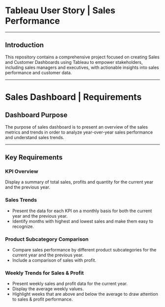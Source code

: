 # **Tableau User Story | Sales Performance**
---
## **Introduction**
<p>This repository contains a comprehensive project focused on creating Sales and Customer Dashboards using Tableau to empower stakeholders, including sales managers and executives, with actionable insights into sales performance and customer data.<p/>

---
# **Sales Dashboard | Requirements**
## **Dashboard Purpose**
<p>The purpose of sales dashboard is to present an overview of the sales metrics and trends in order to analyze year-over-year sales performance and understand sales trends.<p/>

---
## **Key Requirements**
### **KPI Overview**
<p>Display a summary of total sales, profits and quantity for the current year and the previous year.<p/>

### **Sales Trends**
 - Present the data for each KPI on a monthly basis for both the current year and the previous year.
 - Identify months with highest and lowest sales and make them easy to recognize.

### **Product Subcategory Comparison**
 - Compare sales performance by different product subcategories for the current year and the previous year.
 - Include a comparison of sales with profit.

### **Weekly Trends for Sales & Profit**

 - Present weekly sales and profit data for the current year.
 - Display the average weekly values.
 - Highlight weeks that are above and below the average to draw attention to sales & profit performance.

![]()
